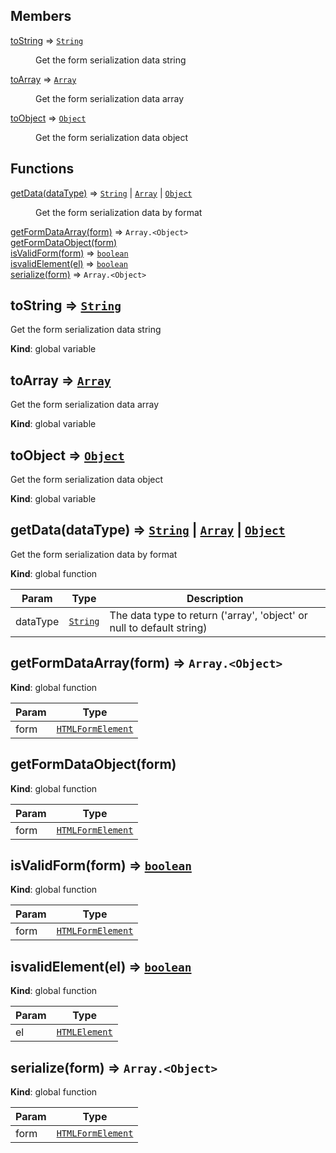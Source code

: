 ## Members

<dl>
<dt><a href="#toString">toString</a> ⇒ <code><a href="https://developer.mozilla.org/docs/Web/JavaScript/Reference/Global_Objects/String">String</a></code></dt>
<dd><p>Get the form serialization data string</p>
</dd>
<dt><a href="#toArray">toArray</a> ⇒ <code><a href="https://developer.mozilla.org/docs/Web/JavaScript/Reference/Global_Objects/Array">Array</a></code></dt>
<dd><p>Get the form serialization data array</p>
</dd>
<dt><a href="#toObject">toObject</a> ⇒ <code><a href="https://developer.mozilla.org/docs/Web/JavaScript/Reference/Global_Objects/Object">Object</a></code></dt>
<dd><p>Get the form serialization data object</p>
</dd>
</dl>

## Functions

<dl>
<dt><a href="#getData">getData(dataType)</a> ⇒ <code><a href="https://developer.mozilla.org/docs/Web/JavaScript/Reference/Global_Objects/String">String</a></code> | <code><a href="https://developer.mozilla.org/docs/Web/JavaScript/Reference/Global_Objects/Array">Array</a></code> | <code><a href="https://developer.mozilla.org/docs/Web/JavaScript/Reference/Global_Objects/Object">Object</a></code></dt>
<dd><p>Get the form serialization data by format</p>
</dd>
<dt><a href="#getFormDataArray">getFormDataArray(form)</a> ⇒ <code>Array.&lt;Object&gt;</code></dt>
<dd></dd>
<dt><a href="#getFormDataObject">getFormDataObject(form)</a></dt>
<dd></dd>
<dt><a href="#isValidForm">isValidForm(form)</a> ⇒ <code><a href="https://developer.mozilla.org/docs/Web/JavaScript/Reference/Global_Objects/Boolean">boolean</a></code></dt>
<dd></dd>
<dt><a href="#isvalidElement">isvalidElement(el)</a> ⇒ <code><a href="https://developer.mozilla.org/docs/Web/JavaScript/Reference/Global_Objects/Boolean">boolean</a></code></dt>
<dd></dd>
<dt><a href="#serialize">serialize(form)</a> ⇒ <code>Array.&lt;Object&gt;</code></dt>
<dd></dd>
</dl>

<a name="toString"></a>

## toString ⇒ [<code>String</code>](https://developer.mozilla.org/docs/Web/JavaScript/Reference/Global_Objects/String)
Get the form serialization data string

**Kind**: global variable  
<a name="toArray"></a>

## toArray ⇒ [<code>Array</code>](https://developer.mozilla.org/docs/Web/JavaScript/Reference/Global_Objects/Array)
Get the form serialization data array

**Kind**: global variable  
<a name="toObject"></a>

## toObject ⇒ [<code>Object</code>](https://developer.mozilla.org/docs/Web/JavaScript/Reference/Global_Objects/Object)
Get the form serialization data object

**Kind**: global variable  
<a name="getData"></a>

## getData(dataType) ⇒ [<code>String</code>](https://developer.mozilla.org/docs/Web/JavaScript/Reference/Global_Objects/String) \| [<code>Array</code>](https://developer.mozilla.org/docs/Web/JavaScript/Reference/Global_Objects/Array) \| [<code>Object</code>](https://developer.mozilla.org/docs/Web/JavaScript/Reference/Global_Objects/Object)
Get the form serialization data by format

**Kind**: global function  

| Param | Type | Description |
| --- | --- | --- |
| dataType | [<code>String</code>](https://developer.mozilla.org/docs/Web/JavaScript/Reference/Global_Objects/String) | The data type to return ('array', 'object' or null to default string) |

<a name="getFormDataArray"></a>

## getFormDataArray(form) ⇒ <code>Array.&lt;Object&gt;</code>
**Kind**: global function  

| Param | Type |
| --- | --- |
| form | [<code>HTMLFormElement</code>](https://developer.mozilla.org/docs/Web/API/HTMLFormElement) | 

<a name="getFormDataObject"></a>

## getFormDataObject(form)
**Kind**: global function  

| Param | Type |
| --- | --- |
| form | [<code>HTMLFormElement</code>](https://developer.mozilla.org/docs/Web/API/HTMLFormElement) | 

<a name="isValidForm"></a>

## isValidForm(form) ⇒ [<code>boolean</code>](https://developer.mozilla.org/docs/Web/JavaScript/Reference/Global_Objects/Boolean)
**Kind**: global function  

| Param | Type |
| --- | --- |
| form | [<code>HTMLFormElement</code>](https://developer.mozilla.org/docs/Web/API/HTMLFormElement) | 

<a name="isvalidElement"></a>

## isvalidElement(el) ⇒ [<code>boolean</code>](https://developer.mozilla.org/docs/Web/JavaScript/Reference/Global_Objects/Boolean)
**Kind**: global function  

| Param | Type |
| --- | --- |
| el | [<code>HTMLElement</code>](https://developer.mozilla.org/docs/Web/HTML/Element) | 

<a name="serialize"></a>

## serialize(form) ⇒ <code>Array.&lt;Object&gt;</code>
**Kind**: global function  

| Param | Type |
| --- | --- |
| form | [<code>HTMLFormElement</code>](https://developer.mozilla.org/docs/Web/API/HTMLFormElement) | 

